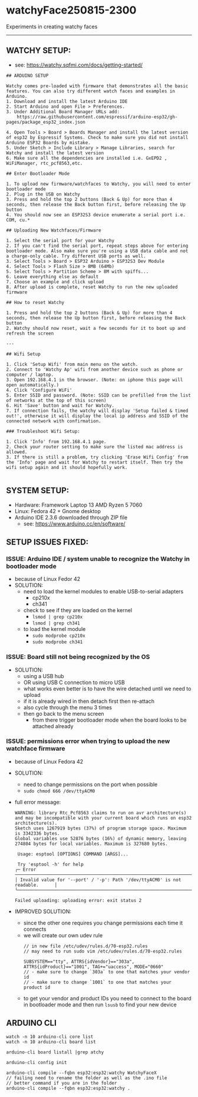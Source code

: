 # watchyFace250815-2300

Experiments in creating watchy faces

---

## WATCHY SETUP:
- see: https://watchy.sqfmi.com/docs/getting-started/

```
## ARDUINO SETUP

Watchy comes pre-loaded with firmware that demonstrates all the basic features. You can also try different watch faces and examples in Arduino.
1. Download and install the latest Arduino IDE
2. Start Arduino and open File > Preferences.
3. Under Additional Board Manager URLs add:
    https://raw.githubusercontent.com/espressif/arduino-esp32/gh-pages/package_esp32_index.json

4. Open Tools > Board > Boards Manager and install the latest version of esp32 by Espressif Systems. Check to make sure you did not install Arduino ESP32 Boards by mistake.
5. Under Sketch > Include Library > Manage Libraries, search for Watchy and install the latest version
6. Make sure all the dependencies are installed i.e. GxEPD2 , WiFiManager, rtc_pcf8563,etc.

## Enter Bootloader Mode

1. To upload new firmware/watchfaces to Watchy, you will need to enter bootloader mode
2. Plug in the USB on Watchy
3. Press and hold the top 2 buttons (Back & Up) for more than 4 seconds, then release the Back button first, before releasing the Up button
4. You should now see an ESP32S3 device enumerate a serial port i.e. COM, cu.*

## Uploading New Watchfaces/Firmware

1. Select the serial port for your Watchy
2. If you can't find the serial port, repeat steps above for entering bootloader mode. Also make sure you're using a USB data cable and not a charge-only cable. Try different USB ports as well.
3. Select Tools > Board > ESP32 Arduino > ESP32S3 Dev Module
4. Select Tools > Flash Size > 8MB (64Mb)
5. Select Tools > Partition Scheme > 8M with spiffs...
6. Leave everything else as default
7. Choose an example and click upload
8. After upload is complete, reset Watchy to run the new uploaded firmware

## How to reset Watchy

1. Press and hold the top 2 buttons (Back & Up) for more than 4 seconds, then release the Up button first, before releasing the Back button
2. Watchy should now reset, wait a few seconds for it to boot up and refresh the screen

---

## Wifi Setup

1. Click 'Setup Wifi' from main menu on the watch.
2. Connect to 'Watchy Ap' wifi from another device such as phone or computer / laptop.
3. Open 192.168.4.1 in the browser. (Note: on iphone this page will open automatically.)
4. Click 'Configure WiFi'
5. Enter SSID and password. (Note: SSID can be prefilled from the list of networks at the top of this screen)
6. Hit 'Save' button and wait for Watchy.
7. If connection fails, the watchy will display 'Setup failed & timed out!', otherwise it will display the local ip address and SSID of the connected network with confirmation.

### Troubleshoot Wifi Setup:

1. Click 'Info' from 192.168.4.1 page.
2. Check your router setting to make sure the listed mac address is allowed.
3. If there is still a problem, try clicking 'Erase Wifi Config' from the 'Info' page and wait for Watchy to restart itself. Then try the wifi setup again and it should hopefully work.


```

## SYSTEM SETUP: 
- Hardware: Framework Laptop 13 AMD Ryzen 5 7060
- Linux: Fedora 42 + Gnome desktop
- Arduino IDE 2.3.6 downloaded through ZIP file
    - see: https://www.arduino.cc/en/software/


## SETUP ISSUES FIXED:

### ISSUE: Arduino IDE / system unable to recognize the Watchy in bootloader mode
- because of Linux Fedor 42
- SOLUTION:
    - need to load the kernel modules to enable USB-to-serial adapters 
        - cp210x
        - ch341
    - check to see if they are loaded on the kernel
        - `lsmod | grep cp210x`
        - `lsmod | grep ch341`
    - to load the kernel module
        - `sudo modprobe cp210x`
        - `sudo modprobe ch341`

### ISSUE: Board still not being recognized by the OS
- SOLUTION:
    - using a USB hub
    - OR using USB C connection to micro USB
    - what works even better is to have the wire detached until we need to upload
    - if it is already wired in then detach first then re-attach
    - also cycle through the menu 3 times
    - then go back to the menu screen
        - from there trigger bootloader mode when the board looks to be attached already

### ISSUE: permissions error when trying to upload the new watchface firmware
- because of Linux Fedora 42
- SOLUTION:
    - need to change permissions on the port when possible
    - `sudo chmod 666 /dev/ttyACM0`
- full error message:
    ```
    WARNING: library Rtc_Pcf8563 claims to run on avr architecture(s) and may be incompatible with your current board which runs on esp32 architecture(s).
    Sketch uses 1267919 bytes (37%) of program storage space. Maximum is 3342336 bytes.
    Global variables use 52876 bytes (16%) of dynamic memory, leaving 274804 bytes for local variables. Maximum is 327680 bytes.

     Usage: esptool [OPTIONS] COMMAND [ARGS]...

     Try 'esptool -h' for help
    ╭─ Error ──────────────────────────────────────────────────────────────────────╮
    │ Invalid value for '--port' / '-p': Path '/dev/ttyACM0' is not readable.      │
    ╰──────────────────────────────────────────────────────────────────────────────╯

    Failed uploading: uploading error: exit status 2
    ```

- IMPROVED SOLUTION:
    - since the other one requires you change permissions each time it connects
    - we will create our own udev rule
        ```
        // in new file /etc/udev/rules.d/70-esp32.rules
        // may need to run sudo vim /etc/udev/rules.d/70-esp32.rules

        SUBSYSTEM=="tty", ATTRS{idVendor}=="303a", ATTRS{idProduct}=="1001", TAG+="uaccess", MODE="0660"
        // - make sure to change `303a` to one that matches your vendor id
        // - make sure to change `1001` to one that matches your product id
        ```
    - to get your vendor and product IDs you need to connect to the board in bootloader mode and then run `lsusb` to find your new device



## ARDUINO CLI


```shell
watch -n 10 arduino-cli core list
watch -n 10 arduino-cli board list

arduino-cli board listall |grep atchy

arduino-cli config init

arduino-cli compile --fqbn esp32:esp32:watchy WatchyFaceX
// failing need to rename the folder as well as the .ino file
// better command if you are in the folder
arduino-cli compile --fqbn esp32:esp32:watchy .

```
